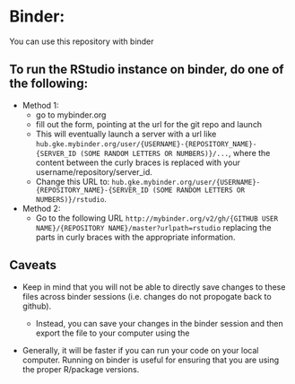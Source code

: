 # Binder: 
You can use this repository with binder
## To run the RStudio instance on binder, do one of the following:
* Method 1: 
	* go to mybinder.org
	* fill out the form, pointing at the url for the git repo and launch
	* This will eventually launch a server with a url like `hub.gke.mybinder.org/user/{USERNAME}-{REPOSITORY_NAME}-{SERVER_ID (SOME RANDOM LETTERS OR NUMBERS)}/...`, where the content between the curly braces is replaced with your username/repository/server_id. 
	* Change this URL to: `hub.gke.mybinder.org/user/{USERNAME}-{REPOSITORY_NAME}-{SERVER_ID (SOME RANDOM LETTERS OR NUMBERS)}/rstudio`.
* Method 2:
	* Go to the following URL `http://mybinder.org/v2/gh/{GITHUB USER NAME}/{REPOSITORY NAME}/master?urlpath=rstudio` replacing the parts in curly braces with the appropriate information. 


## Caveats

* Keep in mind that you will not be able to directly save changes to these files across binder sessions (i.e. changes do not propogate back to github). 
	* Instead, you can save your changes in the binder session and then export the file to your computer using the 

* Generally, it will be faster if you can run your code on your local computer. Running on binder is useful for ensuring that you are using the proper R/package versions. 
